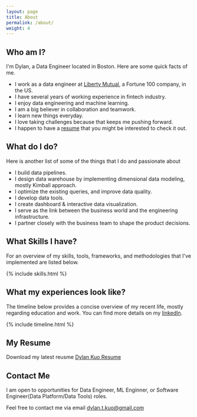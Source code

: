 ```yaml
---
layout: page
title: About
permalink: /about/
weight: 4
---
```


## Who am I?

I'm Dylan, a Data Engineer located in Boston. Here are some quick facts of me.

- I work as a data engineer at [Liberty Mutual](https://www.libertymutual.com), a Fortune 100 company, in the US.
- I have several years of working experience in fintech industry.
- I enjoy data engineering and machine learning.
- I am a big believer in collaboration and teamwork.
- I learn new things everyday.
- I love taking challenges because that keeps me pushing forward.
- I happen to have a [resume](https://drive.google.com/file/d/1w-rvMqR-AE3u-7_UOvQxrNsNXI6amhRL/view?usp=sharing) that you might be interested to check it out.

## What do I do?

Here is another list of some of the things that I do and passionate about

- I build data pipelines.
- I design data warehouse by implementing dimensional data modeling, mostly Kimball approach.
- I optimize the existing queries, and improve data quality.
- I develop data tools. 
- I create dashboard & interactive data visualization.
- I serve as the link between the business world and the engineering infrastructure.
- I partner closely with the business team to shape the product decisions.

## What Skills I have?

For an overview of my skills, tools, frameworks, and methodologies that I've implemented are listed below.

{% include skills.html %}

## What my experiences look like?

The timeline below provides a concise overview of my recent life, mostly regarding education and work. You can find more details on my [linkedIn](https://www.linkedin.com/in/dylankuo/).

<div class="row">
{% include timeline.html %}
</div>

## My Resume
Download my latest reusme [Dylan Kuo Resume](https://drive.google.com/file/d/1w-rvMqR-AE3u-7_UOvQxrNsNXI6amhRL/view?usp=sharing)


## Contact Me

I am open to opportunities for Data Engineer, ML Enginner, or Software Engineer(Data Platform/Data Tools) roles.

Feel free to contact me via email [dylan.t.kuo@gmail.com](mailto:dylan.t.kuo@gmail.com)
